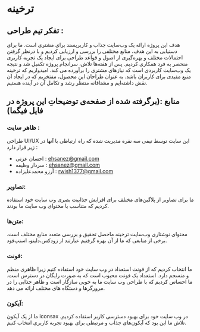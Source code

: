 # ترخینه

## تفکر تیم طراحی :
هدف این پروژه ارائه یک وب‌سایت جذاب و کاربرپسند برای مشتری است. ما برای دستیابی به این هدف، منابع مختلفی را بررسی و ارزیابی کردیم و با درنظر گرفتن احتمالات مختلف و بهره‌گیری از اصول و قواعد طراحی برای ایجاد یک تجربه کاربری منحصر به فرد همکاری کردیم. پس از هفته‌ها تلاش، سرانجام پروژه تکمیل شد و نتیجه یک وب‌سایت کاربردی است که نیازهای مشتری را برآورده می کند. امیدواریم که ترخینه منبع مفیدی برای کاربران باشد. به عنوان طراحان این محصول، مفتخریم که در ایجاد آن نقش داشته‌ایم و مشتاقانه منتظر رشد و تکامل آن در آینده هستیم.

## منابع :(برگرفته شده از صفحه‌ی توضیحاتِ این پروژه در فایل فیگما)
### ظاهر سایت :
طراحی UI/UX این سایت توسط تیمی سه نفره مدیریت شده که راه ارتباطی با آنها در زیر قرار دارد :
<br />
* احسان عزتی    : ehsanez@gmail.com <br />
* سردار وظیفه    : ehsanez@gmail.com <br />
* آرزو محمدعلیزاده : rwish1377@gmail.com
### تصاویر:
ما برای تصاویر از پلاگین‌های مختلف برای افزایش جذابیت بصری وب سایت خود استفاده کردیم که متناسب با محتوای وب سایت ما بودند.
### متن‌ها:
محتوای نوشتاری وب‌سایت ترخینه ماحصل تحقیق و بررسی متعدد منابع مختلف است. برخی از منابعی که ما از آن بهره گرفتیم عبارتند از زودکس،دلینو، اسنپ‌فود.
### فونت:
ما انتخاب کردیم که از فونت استعداد در وب سایت خود استفاده کنیم زیرا ظاهری منظم و منسجم دارد. استعداد یک فونت محبوب است که به صورت رایگان در دسترس است. ما احساس کردیم که با طراحی وب سایت ما به خوبی سازگار است و ظاهر جذابی را در مرورگرها و دستگاه های مختلف ارائه می دهد.
### آیکون:
ما از پک آیکون iconsax در وب سایت خود برای بهبود دسترسی کاربر استفاده کردیم. تلاش ما این بود که آیکون‌های جذاب و مرتبطی برای بهبود تجربه کاربری انتخاب کنیم.
